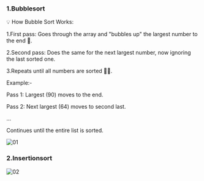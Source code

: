 ### 1.Bubblesort


💡 How Bubble Sort Works:


1.First pass: Goes through the array and "bubbles up" the largest number to the end 🫧.

2.Second pass: Does the same for the next largest number, now ignoring the last sorted one.

3.Repeats until all numbers are sorted 🔄✅.


Example:-


Pass 1: Largest (90) moves to the end.

Pass 2: Next largest (64) moves to second last.

...

Continues until the entire list is sorted.


![01](https://github.com/user-attachments/assets/57ca2792-9a34-4d16-9716-611c1e9f295f)



### 2.Insertionsort

![02](https://github.com/user-attachments/assets/f6b4e6a2-e505-45a3-ba89-c1dc6da13b12)
